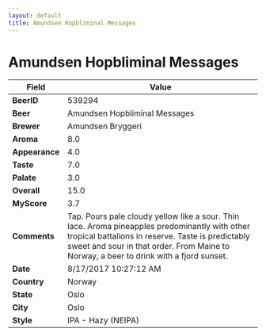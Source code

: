 ```yaml
---
layout: default
title: Amundsen Hopbliminal Messages
---
```


# Amundsen Hopbliminal Messages

| Field         | Value     |
|---------------|-----------|
| **BeerID** | 539294 |
| **Beer** | Amundsen Hopbliminal Messages |
| **Brewer** | Amundsen Bryggeri |
| **Aroma** | 8.0 |
| **Appearance** | 4.0 |
| **Taste** | 7.0 |
| **Palate** | 3.0 |
| **Overall** | 15.0 |
| **MyScore** | 3.7 |
| **Comments** | Tap. Pours pale cloudy yellow like a sour. Thin lace. Aroma pineapples predominantly with other tropical battalions in reserve. Taste is predictably sweet and sour in that order. From Maine to Norway, a beer to drink with a fjord sunset. |
| **Date** | 8/17/2017 10:27:12 AM |
| **Country** | Norway |
| **State** | Oslo |
| **City** | Oslo |
| **Style** | IPA - Hazy (NEIPA) |
